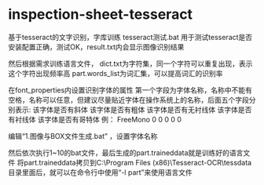 # inspection-sheet-tesseract
基于tesseract的文字识别，字库训练
tesseract测试.bat 用于测试tesseract是否安装配置正确，测试OK，result.txt内会显示图像识别结果


然后根据需求训练语言文件，
dict.txt为字符集，同一个字符可以重复出现，表示这个字符出现频率高
part.words_list为词汇集，可以提高词汇的识别率

在font_properties内设置识别字体的属性
第一个字段为字体名称，名称中不能有空格，名称可以任意，但建议尽量贴近字体在操作系统上的名称，后面五个字段分别表示:
该字体是否有斜体
该字体是否有粗体
该字体是否有无衬线体
该字体是否有衬线体
该字体是否有哥特体
例：
FreeMono 0 0 0 0 0  

编辑“1.图像与BOX文件生成.bat” ，设置字体名称

然后依次执行1~10的bat文件，最后生成的part.traineddata就是训练好的语言文件
将part.traineddata拷贝到C:\\Program Files (x86)\\Tesseract-OCR\\tessdata目录里面后，就可以在命令行中使用“-l part”来使用语言文件
